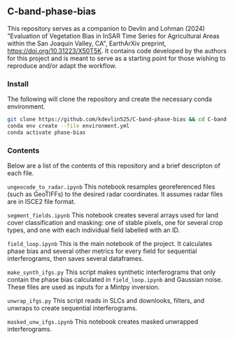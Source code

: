 ## C-band-phase-bias

This repository serves as a companion to Devlin and Lohman (2024) "Evaluation of Vegetation Bias in InSAR Time Series for Agricultural Areas within the San Joaquin Valley, CA", EarthArXiv preprint, https://doi.org/10.31223/X50T5K. It contains code developed by the authors for this project and is meant to serve as a starting point for those wishing to reproduce and/or adapt the workflow. 

### Install

The following will clone the repository and create the necessary conda environment.

```bash
git clone https://github.com/kdevlin525/C-band-phase-bias && cd C-band-phase-bias
conda env create --file environment.yml
conda activate phase-bias
```

### Contents

Below are a list of the contents of this repository and a brief descripton of each file.

`ungeocode_to_radar.ipynb`
This notebook resamples georeferenced files (such as GeoTIFFs) to the desired radar coordinates. It assumes radar files are in ISCE2 file format.

`segment_fields.ipynb`
This notebook creates several arrays used for land cover classification and masking: one of stable pixels, one for several crop types, and one with each individual field labelled with an ID.

`field_loop.ipynb`
This is the main notebook of the project. It calculates phase bias and several other metrics for every field for sequential interferograms, then saves several dataframes.

`make_synth_ifgs.py`
This script makes synthetic interferograms that only contain the phase bias calculated in `field_loop.ipynb` and Gaussian noise. These files are used as inputs for a Mintpy inversion.

`unwrap_ifgs.py`
This script reads in SLCs and downlooks, filters, and unwraps to create sequential interferograms.

`masked_unw_ifgs.ipynb`
This notebook creates masked unwrapped interferograms.